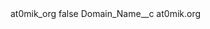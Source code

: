 <?xml version="1.0" encoding="UTF-8"?>
<CustomMetadata xmlns="http://soap.sforce.com/2006/04/metadata" xmlns:xsi="http://www.w3.org/2001/XMLSchema-instance" xmlns:xsd="http://www.w3.org/2001/XMLSchema">
    <label>at0mik_org</label>
    <protected>false</protected>
    <values>
        <field>Domain_Name__c</field>
        <value xsi:type="xsd:string">at0mik.org</value>
    </values>
</CustomMetadata>
